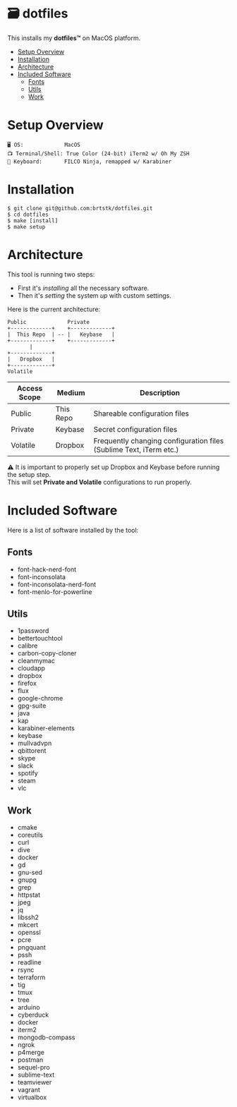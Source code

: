 # 🗃 dotfiles

This installs my **dotfiles™** on MacOS platform.

<!-- TOC -->

- [Setup Overview](#setup-overview)
- [Installation](#installation)
- [Architecture](#architecture)
- [Included Software](#included-software)
  - [Fonts](#fonts)
  - [Utils](#utils)
  - [Work](#work)

<!-- /TOC -->

# Setup Overview

```
🖥 OS:             MacOS
📺 Terminal/Shell: True Color (24-bit) iTerm2 w/ Oh My ZSH
📇 Keyboard:       FILCO Ninja, remapped w/ Karabiner
```

# Installation

```
$ git clone git@github.com:brtstk/dotfiles.git
$ cd dotfiles
$ make [install]
$ make setup
```

# Architecture
This tool is running two steps:
- First it's *installing* all the necessary software.
- Then it's *setting* the system *up* with custom settings.

Here is the current architecture:

```
Public             Private
+-------------+    +-------------+
|  This Repo  | -- |   Keybase   |
+-------------+    +-------------+
       |
+-------------+
|   Dropbox   |
+-------------+
Volatile
```

| Access Scope | Medium | Description |
| --- | --- | --- |
| Public | This Repo | Shareable configuration files |
| Private | Keybase | Secret configuration files |
| Volatile | Dropbox | Frequently changing configuration files (Sublime Text, iTerm etc.) |

⚠️ It is important to properly set up Dropbox and Keybase before running the setup step.\
This will set **Private and Volatile** configurations to run properly.

# Included Software
Here is a list of software installed by the tool:

## Fonts
- font-hack-nerd-font
- font-inconsolata
- font-inconsolata-nerd-font
- font-menlo-for-powerline

## Utils
- 1password
- bettertouchtool
- calibre
- carbon-copy-cloner
- cleanmymac
- cloudapp
- dropbox
- firefox
- flux
- google-chrome
- gpg-suite
- java
- kap
- karabiner-elements
- keybase
- mullvadvpn
- qbittorent
- skype
- slack
- spotify
- steam
- vlc

## Work
- cmake
- coreutils
- curl
- dive
- docker
- gd
- gnu-sed
- gnupg
- grep
- httpstat
- jpeg
- jq
- libssh2
- mkcert
- openssl
- pcre
- pngquant
- pssh
- readline
- rsync
- terraform
- tig
- tmux
- tree
- arduino
- cyberduck
- docker
- iterm2
- mongodb-compass
- ngrok
- p4merge
- postman
- sequel-pro
- sublime-text
- teamviewer
- vagrant
- virtualbox
